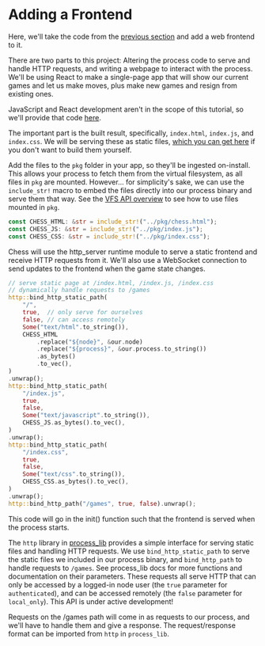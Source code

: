 # Adding a Frontend

Here, we'll take the code from the [previous section](./chess_engine.md) and add a web frontend to it.

There are two parts to this project: Altering the process code to serve and handle HTTP requests, and writing a webpage to interact with the process. We'll be using React to make a single-page app that will show our current games and let us make moves, plus make new games and resign from existing ones.

JavaScript and React development aren't in the scope of this tutorial, so we'll provide that code [here](https://github.com/uqbar-dao/chess-ui).

The important part is the built result, specifically, `index.html`, `index.js`, and `index.css`. We will be serving these as static files, [which you can get here](https://github.com/uqbar-dao/chess-ui/tree/tutorial/tutorial_build) if you don't want to build them yourself.

Add the files to the `pkg` folder in your app, so they'll be ingested on-install. This allows your process to fetch them from the virtual filesystem, as all files in `pkg` are mounted. However... for simplicity's sake, we can use the `include_str!` macro to embed the files directly into our process binary and serve them that way. See the [VFS API overview](../apis/vfs.md) to see how to use files mounted in `pkg`.

```rust
const CHESS_HTML: &str = include_str!("../pkg/chess.html");
const CHESS_JS: &str = include_str!("../pkg/index.js");
const CHESS_CSS: &str = include_str!("../pkg/index.css");
```

Chess will use the http_server runtime module to serve a static frontend and receive HTTP requests from it. We'll also use a WebSocket connection to send updates to the frontend when the game state changes.

```rust
// serve static page at /index.html, /index.js, /index.css
// dynamically handle requests to /games
http::bind_http_static_path(
    "/",
    true,  // only serve for ourselves
    false, // can access remotely
    Some("text/html".to_string()),
    CHESS_HTML
        .replace("${node}", &our.node)
        .replace("${process}", &our.process.to_string())
        .as_bytes()
        .to_vec(),
)
.unwrap();
http::bind_http_static_path(
    "/index.js",
    true,
    false,
    Some("text/javascript".to_string()),
    CHESS_JS.as_bytes().to_vec(),
)
.unwrap();
http::bind_http_static_path(
    "/index.css",
    true,
    false,
    Some("text/css".to_string()),
    CHESS_CSS.as_bytes().to_vec(),
)
.unwrap();
http::bind_http_path("/games", true, false).unwrap();
```

This code will go in the init() function such that the frontend is served when the process starts.

The `http` library in [process_lib](../process_stdlib/overview.md) provides a simple interface for serving static files and handling HTTP requests. We use `bind_http_static_path` to serve the static files we included in our process binary, and `bind_http_path` to handle requests to `/games`. See process_lib docs for more functions and documentation on their parameters. These requests all serve HTTP that can only be accessed by a logged-in node user (the `true` parameter for `authenticated`), and can be accessed remotely (the `false` parameter for `local_only`). This API is under active development!

Requests on the /games path will come in as requests to our process, and we'll have to handle them and give a response. The request/response format can be imported from `http` in `process_lib`.